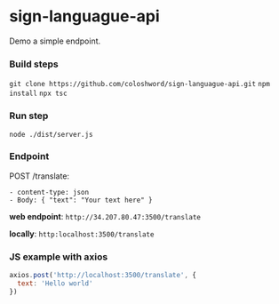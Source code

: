 # sign-languague-api

Demo a simple endpoint. 

### Build steps 
`git clone https://github.com/coloshword/sign-languague-api.git`
`npm install`
`npx tsc`

### Run step
`node ./dist/server.js`

### Endpoint 

POST /translate: 
```
- content-type: json
- Body: { "text": "Your text here" }
```

**web endpoint**: `http://34.207.80.47:3500/translate`

**locally**: `http:localhost:3500/translate`

### JS example with axios
```javascript
axios.post('http://localhost:3500/translate', {
  text: 'Hello world'
})
```



